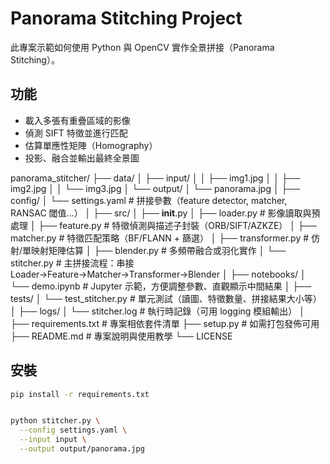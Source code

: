 # Panorama Stitching Project

此專案示範如何使用 Python 與 OpenCV 實作全景拼接（Panorama Stitching）。

## 功能
- 載入多張有重疊區域的影像
- 偵測 SIFT 特徵並進行匹配
- 估算單應性矩陣（Homography）
- 投影、融合並輸出最終全景圖

panorama_stitcher/
├── data/
│   ├── input/
│   │   ├── img1.jpg
│   │   ├── img2.jpg
│   │   └── img3.jpg
│   └── output/
│       └── panorama.jpg
│
├── config/
│   └── settings.yaml         # 拼接參數（feature detector, matcher, RANSAC 閾值…）
│
├── src/
│   ├── __init__.py
│   ├── loader.py             # 影像讀取與預處理
│   ├── feature.py            # 特徵偵測與描述子封裝（ORB/SIFT/AZKZE）
│   ├── matcher.py            # 特徵匹配策略（BF/FLANN + 篩選）
│   ├── transformer.py        # 仿射/單映射矩陣估算
│   ├── blender.py            # 多頻帶融合或羽化實作
│   └── stitcher.py           # 主拼接流程：串接 Loader→Feature→Matcher→Transformer→Blender
│
├── notebooks/
│   └── demo.ipynb            # Jupyter 示範，方便調整參數、直觀顯示中間結果
│
├── tests/
│   └── test_stitcher.py      # 單元測試（讀圖、特徵數量、拼接結果大小等）
│
├── logs/
│   └── stitcher.log          # 執行時記錄（可用 logging 模組輸出）
│
├── requirements.txt          # 專案相依套件清單
├── setup.py                  # 如需打包發佈可用
├── README.md                 # 專案說明與使用教學
└── LICENSE

## 安裝
```bash
pip install -r requirements.txt


python stitcher.py \
  --config settings.yaml \
  --input input \
  --output output/panorama.jpg